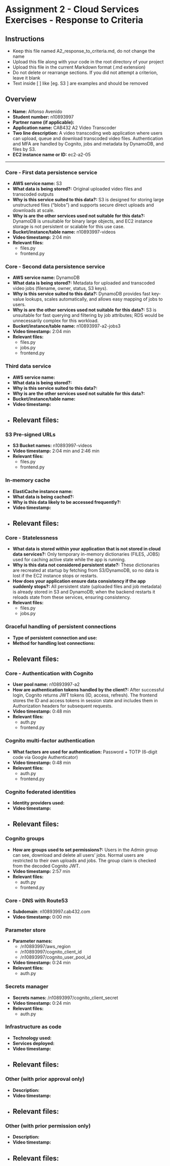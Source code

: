 Assignment 2 - Cloud Services Exercises - Response to Criteria
================================================

Instructions
------------------------------------------------
- Keep this file named A2_response_to_criteria.md, do not change the name
- Upload this file along with your code in the root directory of your project
- Upload this file in the current Markdown format (.md extension)
- Do not delete or rearrange sections.  If you did not attempt a criterion, leave it blank
- Text inside [ ] like [eg. S3 ] are examples and should be removed


Overview
------------------------------------------------

- **Name:** Alfonso Avenido
- **Student number:** n10893997
- **Partner name (if applicable):** 
- **Application name:** CAB432 A2 Video Transcoder
- **Two line description:** A video transcoding web application where users can upload, queue and download transcoded video files. Authentication and MFA are handled by Cognito, jobs and metadata by DynamoDB, and files by S3.
- **EC2 instance name or ID:** ec2-a2-05


------------------------------------------------

### Core - First data persistence service

- **AWS service name:** S3
- **What data is being stored?:** Original uploaded video files and transcoded outputs
- **Why is this service suited to this data?:** S3 is designed for storing large unstructured files (“blobs”) and supports secure direct uploads and downloads at scale.
- **Why is are the other services used not suitable for this data?:** DynamoDB is unsuitable for binary large objects, and EC2 instance storage is not persistent or scalable for this use case.
- **Bucket/instance/table name:** n10893997-videos
- **Video timestamp:** 2:04 min
- **Relevant files:**
    - files.py
    - frontend.py

### Core - Second data persistence service

- **AWS service name:** DynamoDB
- **What data is being stored?:** Metadata for uploaded and transcoded video jobs (filename, owner, status, S3 keys).
- **Why is this service suited to this data?:** DynamoDB provides fast key-value lookups, scales automatically, and allows easy mapping of jobs to users.
- **Why is are the other services used not suitable for this data?:** S3 is unsuitable for fast querying and filtering by job attributes; RDS would be unnecessarily complex for this workload.
- **Bucket/instance/table name:** n10893997-a2-jobs3
- **Video timestamp:** 2:04 min
- **Relevant files:**
    - files.py
    - jobs.py
    - frontend.py

### Third data service

- **AWS service name:** 
- **What data is being stored?:** 
- **Why is this service suited to this data?:**
- **Why is are the other services used not suitable for this data?:**
- **Bucket/instance/table name:**
- **Video timestamp:**
- **Relevant files:**
    -

### S3 Pre-signed URLs

- **S3 Bucket names:** n10893997-videos
- **Video timestamp:** 2:04 min and 2:46 min
- **Relevant files:**
    - files.py
    - frontend.py

### In-memory cache

- **ElastiCache instance name:**
- **What data is being cached?:**
- **Why is this data likely to be accessed frequently?:**
- **Video timestamp:**
- **Relevant files:**
    -

### Core - Statelessness

- **What data is stored within your application that is not stored in cloud data services?:** Only temporary in-memory dictionaries (FILES, JOBS) used for caching active state while the app is running.
- **Why is this data not considered persistent state?:** These dictionaries are recreated at startup by fetching from S3/DynamoDB, so no data is lost if the EC2 instance stops or restarts.
- **How does your application ensure data consistency if the app suddenly stops?:** All persistent state (uploaded files and job metadata) is already stored in S3 and DynamoDB; when the backend restarts it reloads state from these services, ensuring consistency.
- **Relevant files:**
    - files.py
    - jobs.py

### Graceful handling of persistent connections

- **Type of persistent connection and use:** 
- **Method for handling lost connections:** 
- **Relevant files:**
    -

### Core - Authentication with Cognito

- **User pool name:** n10893997-a2
- **How are authentication tokens handled by the client?:** After successful login, Cognito returns JWT tokens (ID, access, refresh). The frontend stores the ID and access tokens in session state and includes them in Authorization headers for subsequent requests.
- **Video timestamp:** 0:48 min
- **Relevant files:**
    - auth.py
    - frontend.py

### Cognito multi-factor authentication

- **What factors are used for authentication:** Password + TOTP (6-digit code via Google Authenticator)
- **Video timestamp:** 0:48 min
- **Relevant files:**
    - auth.py
    - frontend.py

### Cognito federated identities

- **Identity providers used:**
- **Video timestamp:**
- **Relevant files:**
    -

### Cognito groups

- **How are groups used to set permissions?:** Users in the Admin group can see, download and delete all users’ jobs. Normal users are restricted to their own uploads and jobs. The group claim is checked from the decoded Cognito JWT.
- **Video timestamp:** 2:57 min
- **Relevant files:**
    - auth.py
    - frontend.py

### Core - DNS with Route53

- **Subdomain**: n10893997.cab432.com
- **Video timestamp:** 0:00 min

### Parameter store

- **Parameter names:** 
  - /n10893997/aws_region  
  - /n10893997/cognito_client_id  
  - /n10893997/cognito_user_pool_id
- **Video timestamp:** 0:24 min
- **Relevant files:**
    - auth.py

### Secrets manager

- **Secrets names:** /n10893997/cognito_client_secret
- **Video timestamp:** 0:24 min
- **Relevant files:**
    - auth.py

### Infrastructure as code

- **Technology used:**
- **Services deployed:**
- **Video timestamp:**
- **Relevant files:**
    -

### Other (with prior approval only)

- **Description:**
- **Video timestamp:**
- **Relevant files:**
    -

### Other (with prior permission only)

- **Description:**
- **Video timestamp:**
- **Relevant files:**
    -

